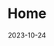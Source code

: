---
title: 'Home'
date: 2023-10-24
type: landing

design:
  # Default section spacing
  spacing: "6rem"

sections:
  - block: hero
    content:
      title: Transform Your Business with AI Solutions by Mak J AI Limited
      text: 🌟 INNOVATIVE. SCALABLE. TRANSFORMATIVE. 🌟
      # primary_action:
      #   text: Get Started
      #   url: https://makj.ai/services/
      #   icon: rocket-launch
      # secondary_action:
      #   text: Read the docs
      #   url: https://makj.ai/docs
      announcement:
        text: "Announcing the launch of our new AI-driven solutions."
        link:
          text: "Read more"
          url: "/blog/"
    design:
      spacing:
        padding: [0, 0, 0, 0]
        margin: [0, 0, 0, 0]
      # For full-screen, add `min-h-screen` below
      css_class: "dark"
      background:
        color: "navy"
        image:
          # Add your image background to `assets/media/`.
          filename: bg-triangles.svg
          filters:
            brightness: 0.5
  - block: stats
    content:
      items:
        - statistic: "500+"
          description: |
            Businesses empowered  
            with AI Solutions
        - statistic: "15+"
          description: |
            AI Products  
            developed
        - statistic: "5k+"
          description: |
            Hours of consulting  
            delivered
    design:
      # Section background color (CSS class)
      css_class: "bg-gray-100 dark:bg-gray-900"
      # Reduce spacing
      spacing:
        padding: ["1rem", 0, "1rem", 0]
  - block: features
    id: features
    content:
      title: Our Expertise
      text: Revolutionize your operations with AI
      items:
        - name: Customized AI Solutions
          icon: light-bulb
          description: Tailored AI strategies to solve your business challenges and maximize ROI.
        - name: Advanced Analytics
          icon: chart-bar
          description: Deep insights with our advanced data analytics services.
        - name: AI Integration
          icon: server
          description: Seamless AI integration with your existing systems.
        - name: Scalable Infrastructure
          icon: cloud
          description: Robust and scalable AI infrastructure to support your growing needs.
        - name: Expert Advisory
          icon: user-tie
          description: Guidance from industry-leading AI experts.
        - name: Continuous Innovation
          icon: refresh
          description: Staying ahead with the latest advancements in AI and machine learning.
  - block: cta-image-paragraph
    id: services
    content:
      items:
        - title: AI Solutions Tailored to Your Needs
          text: From conceptualization to deployment, we’ve got you covered.
          feature_icon: check
          features:
            - "Custom AI model development"
            - "AI-driven business transformation"
            - "Proactive AI strategy consulting"
          # Upload image to `assets/media/` and reference the filename here
          image: ai-solutions.png
          button:
            text: Get Started
            url: https://makj.ai/services/
        - title: Join Our Community
          text: Connect with professionals and experts in our AI community.
          feature_icon: bolt
          features:
            - "Expert support channel"
            - "Dedicated AI discussions"
            - "Share insights and innovations"
          # Upload image to `assets/media/` and reference the filename here
          image: community.jpg
          button:
            text: Join Community
            url: https://community.makj.ai
    design:
      # Section background color (CSS class)
      css_class: "bg-gray-100 dark:bg-gray-900"
  - block: testimonials
    content:
      title: ""
      text: ""
      items:
        - name: "Jane Doe"
          role: "CTO at InnovateTech"
          # Upload image to `assets/media/` and reference the filename here
          image: "testimonial-1.jpg"
          text: "Mak J AI Limited transformed our analytics capabilities and drove significant business insights with their expertise!"
    design:
      spacing:
        # Reduce bottom spacing so the testimonial appears vertically centered between sections
        padding: ["6rem", 0, 0, 0]
  - block: cta-card
    content:
      title: Transform Your Business with AI
      text: Unlock new potentials and elevate your operations.
      # button:
      #   text: Get Started
      #   url: https://makj.ai/services/
    design:
      card:
        # Card background color (CSS class)
        css_class: "bg-primary-700"
        css_style: ""
---